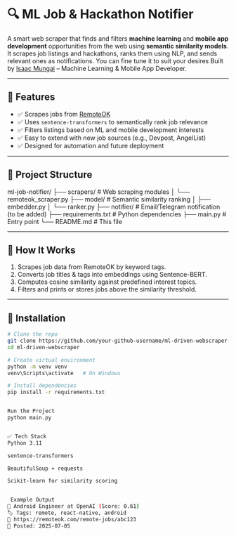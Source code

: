 # 🔍 ML Job & Hackathon Notifier

A smart web scraper that finds and filters **machine learning** and **mobile app development** opportunities from the web using **semantic similarity models**. It scrapes job listings and hackathons, ranks them using NLP, and sends relevant ones as notifications.
You can fine tune it to suit your desires
Built by [Isaac Mungai](https://github.com/IsaacMungaiAI) – Machine Learning & Mobile App Developer.

---

## 🚀 Features

- ✅ Scrapes jobs from [RemoteOK](https://remoteok.com/)
- ✅ Uses `sentence-transformers` to semantically rank job relevance
- ✅ Filters listings based on ML and mobile development interests
- ✅ Easy to extend with new job sources (e.g., Devpost, AngelList)
- ✅ Designed for automation and future deployment

---

## 📁 Project Structure

ml-job-notifier/
├── scrapers/ # Web scraping modules
│ └── remoteok_scraper.py
├── model/ # Semantic similarity ranking
│ ├── embedder.py
│ └── ranker.py
├── notifier/ # Email/Telegram notification (to be added)
├── requirements.txt # Python dependencies
├── main.py # Entry point
└── README.md # This file



---

## 🧠 How It Works

1. Scrapes job data from RemoteOK by keyword tags.
2. Converts job titles & tags into embeddings using Sentence-BERT.
3. Computes cosine similarity against predefined interest topics.
4. Filters and prints or stores jobs above the similarity threshold.

---

## 🔧 Installation

```bash
# Clone the repo
git clone https://github.com/your-github-username/ml-driven-webscraper.git
cd ml-driven-webscraper

# Create virtual environment
python -m venv venv
venv\Scripts\activate   # On Windows

# Install dependencies
pip install -r requirements.txt


Run the Project
python main.py


✅ Tech Stack
Python 3.11

sentence-transformers

BeautifulSoup + requests

Scikit-learn for similarity scoring


 Example Output
📌 Android Engineer at OpenAI (Score: 0.61)
🏷️ Tags: remote, react-native, android
🔗 https://remoteok.com/remote-jobs/abc123
📅 Posted: 2025-07-05
